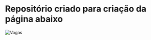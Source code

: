 # Repositório criado para criação da página abaixo

![Vagas](https://s3.amazonaws.com/files.elo7.com.br/candidatos/front-end/vagas.png "Vagas")

